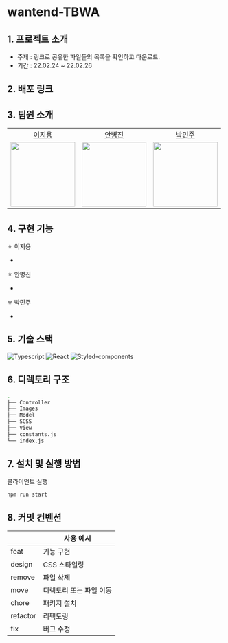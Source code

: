 # wantend-TBWA

## 1. 프로젝트 소개

- 주제 : 링크로 공유한 파일들의 목록을 확인하고 다운로드.
- 기간 : 22.02.24 ~ 22.02.26

## 2. 배포 링크

## 3. 팀원 소개

<table>

  <tr align="center">
    <td><a href='https://github.com/Jiyong95'>이지용</a></td>
    <td><a href="https://github.com/BByungs">안병진</a></td>
    <td><a href="https://github.com/minjuice1">박민주</a></td>
  </tr>

  <tr align="center">
    <td><img src="https://avatars.githubusercontent.com/u/49055628?v=4" width="150px"/></td>
    <td><img src="https://avatars.githubusercontent.com/u/81910935?v=4"  width="150px"/></td>
    <td><img src="https://avatars.githubusercontent.com/u/82799961?v=4" width="150px"/></td>
  </tr>
</table>

## 4. 구현 기능

⚜ 이지용

- 

⚜ 안병진

- 

⚜ 박민주

- 

## 5. 기술 스택
![Typescript](https://img.shields.io/badge/TypeScript-007ACC?style=for-the-badge&logo=typescript&logoColor=white)
![React](https://img.shields.io/badge/React-20232A?style=for-the-badge&logo=react&logoColor=61DAFB)
![Styled-components](https://img.shields.io/badge/styled--components-DB7093?style=for-the-badge&logo=styled-components&logoColor=white)

## 6. 디렉토리 구조

```bash
.
├── Controller
├── Images
├── Model
├── SCSS
├── View
├── constants.js
└── index.js
```

## 7. 설치 및 실행 방법

클라이언트 실행

```
npm run start
```

## 8. 커밋 컨벤션

|          | 사용 예시               |
| -------- | ----------------------- |
| feat     | 기능 구현               |
| design   | CSS 스타일링            |
| remove   | 파일 삭제               |
| move     | 디렉토리 또는 파일 이동 |
| chore    | 패키지 설치             |
| refactor | 리팩토링                |
| fix      | 버그 수정               |
